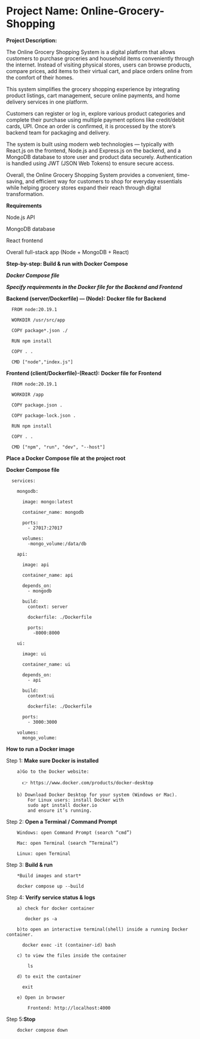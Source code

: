 # Project Name: Online-Grocery-Shopping
**Project Description:**

The Online Grocery Shopping System is a digital platform that allows customers to purchase groceries and household items conveniently through the internet. Instead of visiting physical stores, users can browse products, compare prices, add items to their virtual cart, and place orders online from the comfort of their homes.

This system simplifies the grocery shopping experience by integrating product listings, cart management, secure online payments, and home delivery services in one platform. 

Customers can register or log in, explore various product categories and complete their purchase using multiple payment options like credit/debit cards, UPI. Once an order is confirmed, it is processed by the store’s backend team for packaging and delivery.

The system is built using modern web technologies — typically with React.js on the frontend, Node.js and Express.js on the backend, and a MongoDB database to store user and product data securely. Authentication is handled using JWT (JSON Web Tokens) to ensure secure access.

Overall, the Online Grocery Shopping System provides a convenient, time-saving, and efficient way for customers to shop for everyday essentials while helping grocery stores expand their reach through digital transformation.

**Requirements**

  Node.js API

  MongoDB database

  React frontend

Overall full-stack app (Node + MongoDB + React)


**Step-by-step: Build & run with Docker Compose**
  
  ***Docker Compose file***
    
  ***Specify requirements in the Docker file for the Backend and Frontend***
    
  **Backend (server/Dockerfile) — (Node):** **Docker file for Backend**

      FROM node:20.19.1
      
      WORKDIR /usr/src/app
      
      COPY package*.json ./
      
      RUN npm install
      
      COPY . .
      
      CMD ["node","index.js"]


**Frontend (client/Dockerfile)-(React):** **Docker file for Frontend**

      FROM node:20.19.1
      
      WORKDIR /app
      
      COPY package.json .
      
      COPY package-lock.json .
      
      RUN npm install
      
      COPY . .
      
      CMD ["npm", "run", "dev", "--host"]

**Place a Docker Compose file at the project root**

**Docker Compose file**

      services: 
      
        mongodb:
        
          image: mongo:latest
          
          container_name: mongodb
          
          ports:
            - 27017:27017
            
          volumes:
            -mongo_volume:/data/db
      
        api:
        
          image: api
          
          container_name: api
          
          depends_on:
            - mongodb
            
          build:
            context: server
            
            dockerfile: ./Dockerfile
            
            ports:
              -8000:8000
        
        ui:
        
          image: ui
          
          container_name: ui
          
          depends_on:
            - api
            
          build:
            context:ui
            
            dockerfile: ./Dockerfile
            
          ports:
            - 3000:3000
      
        volumes:
          mongo_volume:
  

**How to run a Docker image**

Step 1: **Make sure Docker is installed**

        a)Go to the Docker website:
        
          👉 https://www.docker.com/products/docker-desktop

        b) Download Docker Desktop for your system (Windows or Mac).
            For Linux users: install Docker with 
            sudo apt install docker.io 
            and ensure it’s running.        
            
Step 2: **Open a Terminal / Command Prompt**

        Windows: open Command Prompt (search “cmd”)
        
        Mac: open Terminal (search “Terminal”)
        
        Linux: open Terminal
        
Step 3: **Build & run**

        *Build images and start*
        
        docker compose up --build    

Step 4: **Verify service status & logs**

        a) check for docker container
        
           docker ps -a
        
        b)to open an interactive terminal(shell) inside a running Docker container.
        
          docker exec -it (container-id) bash
          
        c) to view the files inside the container
        
            ls
            
        d) to exit the container
        
          exit
          
        e) Open in browser 
        
            Frontend: http://localhost:4000

Step 5:**Stop**

        docker compose down




